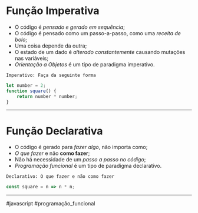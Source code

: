# Função Imperativa
- O código é *pensado e gerado em sequência*;
- O código é pensado como um passo-a-passo, como uma *receita de bolo*;
- Uma coisa depende da outra;
- O estado de um dado é *alterado constantemente* causando mutações nas variáveis;
- *Orientação a Objetos* é um tipo de paradigma imperativo.

`Imperativo: Faça da seguinte forma`
```js
let number = 2;
function square() {
	return number * number;
}
```
---
# Função Declarativa
- O código é gerado para *fazer algo*, não importa como;
- *O que fazer* e não **como fazer**;
- Não há necessidade de um *passo a passo no código*;
- *Programação funcional* é um tipo de paradigma declarativo.

`Declarativo: O que fazer e não como fazer`
```js
const square = n => n * n;
```
---
#javascript #programação_funcional 
